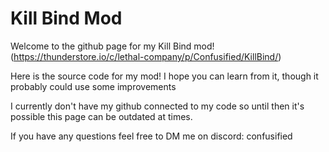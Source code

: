 # Kill Bind Mod
Welcome to the github page for my Kill Bind mod! (https://thunderstore.io/c/lethal-company/p/Confusified/KillBind/)

Here is the source code for my mod! I hope you can learn from it, though it probably could use some improvements

I currently don't have my github connected to my code so until then it's possible this page can be outdated at times.

If you have any questions feel free to DM me on discord: confusified
